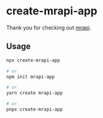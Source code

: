 # create-mrapi-app

Thank you for checking out [mrapi](https://github.com/mrapi-js/mrapi).

## Usage

```bash
npx create-mrapi-app

# or
npm init mrapi-app

# or
yarn create mrapi-app

# or
pnpx create-mrapi-app
```
